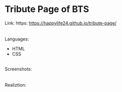 # Tribute Page of BTS
Link: 
https:  https://happylife24.github.io/tribute-page/
<br>
<br>
<br>
Languages:
<ul>
  <li>HTML</li>
  <li>CSS</li>
</ul>
<br>
Screenshots:
<br>
<br>
<br>
Realiztion:
<ul>
</ul>
